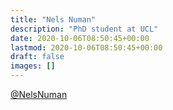 ```yaml
---
title: "Nels Numan"
description: "PhD student at UCL"
date: 2020-10-06T08:50:45+00:00
lastmod: 2020-10-06T08:50:45+00:00
draft: false
images: []
---
```


[@NelsNuman](https://twitter.com/nelsnuman)
